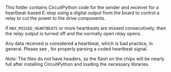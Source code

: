 This folder contains CircuitPython code for the sender and receiver for a heartbeat-based E-stop using a digital output from the board to control a relay to cut the power to the drive components.

If `MAX_MISSED_HEARTBEATS` or more heartbeats are missed consecutively, then the relay output is turned off and the normally open relay opens.

Any data received is considered a heartbeat, which is bad practice, in general. Please see [](), for properly parsing a coded heartbeat signal.

*Note:* The files do not have headers, as the flash on the chips will be nearly full after installing CircuitPython and loading the necessary libraries.